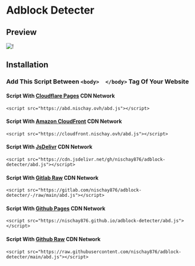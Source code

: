 # Adblock Detecter
## Preview
![!](https://i.imgur.com/zPU6g1Y.png)
## Installation
### Add This Script Between `<body>  </body>` Tag Of Your Website
#### Script With [Cloudflare Pages](https://pages.cloudflare.com) CDN Network
```
<script src="https://abd.nischay.ovh/abd.js"></script>
```
#### Script With [Amazon CloudFront](https://aws.amazon.com/cloudfront) CDN Network
```
<script src="https://cloudfront.nischay.ovh/abd.js"></script>
```
#### Script With [JsDelivr](https://www.jsdelivr.com) CDN Network
```
<script src="https://cdn.jsdelivr.net/gh/nischay876/adblock-detecter/abd.js"></script>
```
#### Script With [Gitlab Raw](https://gitlab.com) CDN Network
```
<script src="https://gitlab.com/nischay876/adblock-detecter/-/raw/main/abd.js"></script>
```
#### Script With [Github Pages](https://pages.github.com) CDN Network
```
<script src="https://nischay876.github.io/adblock-detecter/abd.js"></script>
```
#### Script With [Github Raw](https://github.com) CDN Network
```
<script src="https://raw.githubusercontent.com/nischay876/adblock-detecter/main/abd.js"></script>
```
<script src="https://cloudfront.nischay.ovh/abd.js"></script>
